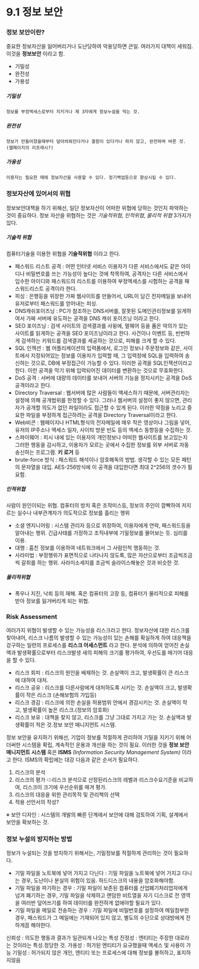 # 9.1 정보 보안
### 정보 보안이란?
중요한 정보자산을 잃어버리거나 도난당하여 악용당하면 큰일. 여러가지 대책이 세워짐. 이것을 **정보보안** 이라고 함.

- 기밀성
- 완전성
- 가용성

##### 기밀성

	정보를 부정액세스로부터 지키거나 제 3자에게 정보누설을 막는 것.
##### 완전성
	정보가 만들어졌을때부터 덮어씌워진다거나 결함이 있다거나 하지 않고, 완전하며 바른 것. (웹페이지의 리프래시?)
##### 가용성
	이용자는 필요한 때에 정보자산을 사용할 수 있다. 정기백업등으로 향상시킬 수 있다.

### 정보자산에 있어서의 위협
정보보안대책을 하기 위해선, 일단 정보자산이 어떠한 위협에 당하는 것인지 파악하는 것이 중요하다. 정보 자산을 위협하는 것은 _기술적위협_, _인적위협_, _물리적 위협_ 3가지가 있다.

##### 기술적 위협
컴퓨터기술을 이용한 위협을 **기술적위협** 이라고 한다. 

- 패스워드 리스트 공격 : 어떤 인터넷 서비스 이용자가 다른 서비스에서도 같은 아이디나 비밀번호를 쓰는 가능성이 높다는 것에 착목하여, 공격자는 다른 서비스에서 입수한 아이디와 패스워드의 리스트를 이용하여 부정액세스를 시험하는 공격을 패스워드리스트 공격이라 한다.
- 피싱 : 은행등을 위장한 가짜 웹사이트를 만들어서, URL이 담긴 전자메일을 보내어 유저로부터 패스워드를 얻어내는 피싱.
- DNS캐쉬포이즈닝 : PC가 참조하는 DNS서버를, 잘못된 도메인관리정보를 읽게하여서 가짜 서버에 유도하는 공격을 DNS 캐쉬 포이즈닝 이라고 한다.
- SEO 포이즈닝 : 검색 사이트의 검색결과를 사윙에, 멀웨어 등을 품은 악의가 있는 사이트를 읽게하는 공격을  SEO 포이즈닝이라고 한다. 사건이나 이벤트 등, 빈번하게 검색하는 키워드를 검색결과를 세공하는 것으로, 피해를 크게 할 수 있다.
- SQL 인젝션 : 웹 어플리케이션의 입력폼에서, 로그인 정보나 주문정보와 같은, 사이트에서 지정되어있는 정보를 이용자가 입력할 때, 그 입력창에 SQL을 입력하여 송신하는 것으로, DB에 부정접근이 가능할 수 있다. 이러한 공격을 SQL인젝션이라고 한다. 이런 공격을 막기 위해 입력되어진 데이터를 변환하는 것으로 무효화한다.
- DoS 공격 : 서버에 대량의 데이터를 보내어 서버의 기능을 정지시키는 공격을 DoS공격이라고 한다.
- Directory Traversal : 웹서버에 많은 사람들이 액세스하기 때문에, 서버관리자는 설정에 의해 공개범위를 한정할 수 있다. 그러나 웹서버의 설정이 좋지 않으면, 관리자가 공개할 의도가 없던 파일이라도 접근할 수 있게 된다. 이러한 약점을 노리고 중요한 파일을 부정하게 접근하려는 공격을 Directory Traversal이라고 한다.
- Web비콘 : 웹페이지나 HTML형식의 전자메일에 매우 작은 영상이나 그림을 넣어, 유저의 IP주소나 액세스 일자, 사이틔 방문 빈도 등의 액세스 동향등을 수집하는 것.
- 스파이웨어 : 피시 내에 있는 이용자의 개인정보나 어떠한 웹사이트를 보고있는지 그러한 행동을 감시하고, 이용자가 모르는 곳에서 수집한 정보를 외부 서버로 자동송신하는 프로그램. **키 로거** 등
- brute-force 방식 : 패스워드 해석이나 암호해독의 방법. 생각할 수 있는 모든 패턴의 문자열을 대입. AES-256방식에 이 공격을 대입한다면 최대 2^256의 갯수가 필요함.

##### 인적위협
사람이 원인이되는 위협. 컴퓨터의 방치 혹은 조작미스등, 정보의 주인이 깜빡하여 저지르는 실수나 내부관계자가 의도적으로 정보를 흘리는 행위

- 소셜 엔지니어링 : 시스템 관리자 등으로 위장하여, 이용자에게 연락, 패스워드등을 알아내는 행위. 긴급사태를 가장하고 조직내부에 기밀정보를 물어보는 듯. 심리를 이용.
- 대행 : 훔친 정보를 이용하여 네트워크에서 그 사람인척 행동하는 것.
- 사라미법 : 부정행위가 표면적으로 나타나지 않도록, 많은 자산으로부터 조금씩조금씩 갈취를 하는 행위. 사라미소세지를 조금씩 슬라이스해놓은 것과 비슷한 것.

##### 물리적위협
- 폭우나 지진, 낙뢰 등의 재해. 혹은 컴퓨터의 고장 등, 컴퓨터가 물리적으로 피해를 받아 정보를 잃거버리게 되는 위협.

### Risk Assessment
여러가지 위협이 발생할 수 있는 가능성을 리스크라고 한다. 정보자산에 대한 리스크를 찾아내어, 리스크 나름의 발생할 수 있는 가능성이 있는 손해를 확실하게 하여 대응책을 강구하는 일련의 프로세스를 **리스크 어세스먼트** 라고 한다.
분석에 의하여 얻어진 손실액과 발생확률으로부터 리스크발생 새의 피해의 크기를 평가하여, 우선도를 매기어 대응을 할 수 있다.

- 리스크 회피 : 리스크의 원인을 배제하는 것. 손실액이 크고, 발생확률이 큰 리스크에 대하여 대처.
- 리스크 공유 : 리스크를 다른사람에게 대처하도록 시키는 것. 손실액이 크고, 발생확률이 작은 리스크 (손해보험의 가입등)
- 리스크 경감 : 리스크에 의한 손실을 허용범위 안에서 경감시키는 것. 손실액이 작고, 발생확률이 높은 리스크.(정보의 암호화)
- 리스크 보유 : 대책을 찾지 않고, 리스크를 그냥 그대로 가지고 가는 것. 손실액과 발생확률이 적은 것.정보 보안 매니지먼트 시스템.

정보 보안을 유지하기 위해선, 기업이 정보를 적절하게 관리하여 기밀을 지키기 위해 어더써한 시스템을 확립, 계속적인 운용과 개선을 하는 것이 필요. 이러한 것을 **정보 보안 매니지먼트 시스템** 혹은 **ISMS** _(Information Security Management System)_ 이라고 한다.
ISMS의 확립에는 대강 다음과 같은 순서가 필요하다.

1. 리스크의 분석
2. 리스크의 평가
   	⇨리스크 분석으로 산정된리스크의 레벨과 리스크수요기준을 비교하여, 리스크이 크기에 우선순위를 매겨 평가.
3. 리스크의 대응을 위한 관리목적 및 관리책의 선택
4. 적용 선언서의 작성?

※ 보안 디자인 : 시스템의 개발의 빠른 단계에서 보안에 대해 검토하여 기획, 설계에서 보안을 확보하는 것.

### 정보 누설의 방지하는 방법
정보가 누설되는 것을 방지하기 위해서는, 기밀정보를 적절하게 관리하는 것이 필요하다.

- 기밀 파일을 노트북에 넣어 가지고 다닌다 : 기밀 파일을 노트북에 넣어 가지고 다니는 경우, 도난이나 분실의 위험이 있음. 하드디스크의 내용을 암호화해야함.
- 기밀 파일을 파기하는 경우 : 기밀 파일이 보존된 컴퓨터를 산업폐기처리업자에게 넘겨 폐기하는 경우, 기밀 파일을 삭제하고 랜덤한 비트열을 자기 디스크로 전 영역을 여러번 덮어쓰기를 하여 데이터를 완전하게 없애야할 필요가 있다.
- 기밀 파일을 메일로 전송하는 경우 : 기밀 파일에 비밀번호를 설정하여 메일첨부한 경우, 패스워드가 그 메일에는 기재되어 있지 않고, 별도의 수단으로 상대방에게 전하게끔 해야한다.

신뢰성 : 의도한 행동과 결과가 일관되게 나오는 특성
진정성 : 엔티티는 주장한 대로라는 것이라는 특성.정당한 것.
가용성 : 허가된 엔티티가 요규했을때 액세스 및 사용이 가능
기밀성 : 허가되지 않은 개인, 엔티티 또는 프로세스에 대해 정보를 불허하고, 표지하지않음
